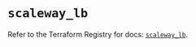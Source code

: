 # `scaleway_lb`

Refer to the Terraform Registry for docs: [`scaleway_lb`](https://registry.terraform.io/providers/scaleway/scaleway/2.42.1/docs/resources/lb).

